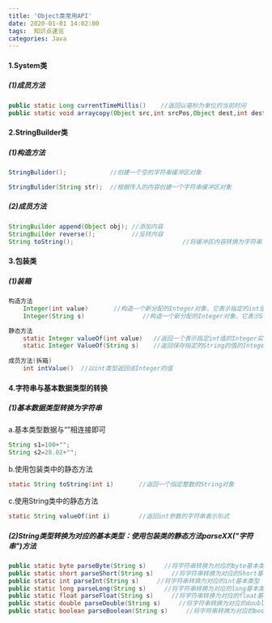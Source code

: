 ```yaml
---
title: 'Object类常用API'
date: 2020-01-01 14:02:00
tags:  知识点速览
categories: Java
---
```

#### 1.System类
##### (1)成员方法
```java
public static Long currentTimeMillis()    //返回以毫秒为单位的当前时间
public static void arraycopy(Object src,int srcPos,Object dest,int destPos,int Length)  //将数组中指定的数据拷贝到另一个数组中 src - 源数组 srcPos -源数组起始位置 dest - 目标数组 destPos - 目标数组起始位置 Length - 要复制的数组元素的个数

```

#### 2.StringBuilder类
##### (1)构造方法
```java
StringBulider();            //创建一个空的字符串缓冲区对象

StringBulider(String str);  //根据传入的内容创建一个字符串缓冲区对象
```

##### (2)成员方法
```java
StringBuilder append(Object obj); //添加内容
StringBuilder reverse();          //反转内容
String toString();								//将缓冲区内容转换为字符串
```

#### 3.包装类
##### (1)装箱
```java
构造方法
	Integer(int value)       //构造一个新分配的Integer对象，它表示指定的int值
	Integer(String s)				 //构造一个新分配的Integer对象，它表示String参数所指的int值 如“100” 注意：“a”是不行的

静态方法
	static Integer valueOf(int value)   //返回一个表示指定int值的Integer实例
	static Integer ValueOf(String s)    //返回保存指定的String的值的Integer对象
	
成员方法(拆箱)
	int intValue()  //以int类型返回该Integer的值
```

#### 4.字符串与基本数据类型的转换
##### (1)基本数据类型转换为字符串
a.基本类型数据与“”相连接即可
```java
String s1=100+"";
String s2=28.02+"";
```
b.使用包装类中的静态方法
```java
static String toString(int i)       //返回一个指定整数的String对象
```
c.使用String类中的静态方法
```java
static String valueOf(int i)        //返回int参数的字符串表示形式
```
##### (2)String类型转换为对应的基本类型：使用包装类的静态方法parseXX("字符串")方法

```java
public static byte parseByte(String s)     //将字符串转换为对应的byte基本类型
public static short parseShort(String s)     //将字符串转换为对应的Short基本类型
public static int parseInt(String s)     //将字符串转换为对应的int基本类型
public static long parseLong(String s)     //将字符串转换为对应的long基本类型
public static float parseFloat(String s)     //将字符串转换为对应的float基本类型
public static double parseDouble(String s)     //将字符串转换为对应的double基本类型
public static boolean parseBoolean(String s)     //将字符串转换为对应的boolean基本类型
```